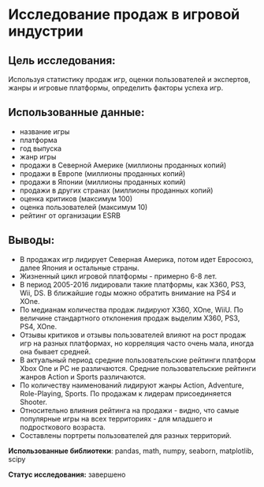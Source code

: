 # Исследование продаж в игровой индустрии

## Цель исследования:

Используя статистику продаж игр, оценки пользователей и экспертов, жанры и игровые платформы, определить факторы успеха игр.

## Использованные данные:

- название игры
- платформа
- год выпуска
- жанр игры
- продажи в Северной Америке (миллионы проданных копий)
- продажи в Европе (миллионы проданных копий)
- продажи в Японии (миллионы проданных копий)
- продажи в других странах (миллионы проданных копий)
- оценка критиков (максимум 100)
- оценка пользователей (максимум 10)
- рейтинг от организации ESRB

## Выводы:

- В продажах игр лидирует Северная Америка, потом идет Евросоюз, далее Япония и остальные страны.
- Жизненный цикл игровой платформы - примерно 6-8 лет. 
- В период 2005-2016 лидировали такие платформы, как X360, PS3, Wii, DS. В ближайшие годы можно обратить внимание на PS4 и XOne.
- По медианам количества продаж лидируют X360, XOne, WiiU. По величине стандартного отклонения продаж выделим X360, PS3, PS4, XOne.  
- Отзывы критиков и отзывы пользователей влияют на рост продаж игр на разных платформах, но корреляция часто очень мала, иногда она бывает средней.
- В актуальный период средние пользовательские рейтинги платформ Xbox One и PC не различаются. Средние пользовательские рейтинги жанров Action и Sports различаются.
- По количеству наименований лидируют жанры Action, Adventure, Role-Playing, Sports. По продажам к лидерам присоединяется Shooter.
- Относительно влияния рейтинга на продажи - видно, что самые популярные игры на всех территориях - для младшего и подросткового возраста. 
- Составлены портреты пользователей для разных территорий.

**Использованные библиотеки**: pandas, math, numpy, seaborn, matplotlib, scipy

**Статус исследования:** завершено
